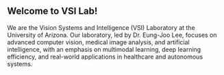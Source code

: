 ## Welcome to VSI Lab! 

We are the Vision Systems and Intelligence (VSI) Laboratory at the University of Arizona. Our laboratory, led by Dr. Eung-Joo Lee, focuses on advanced computer vision, medical image analysis, and artificial intelligence, with an emphasis on multimodal learning, deep learning efficiency, and real-world applications in healthcare and autonomous systems.

